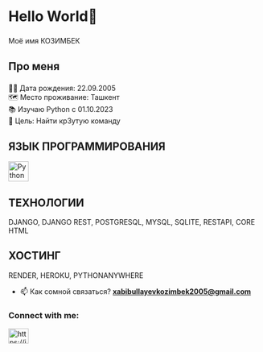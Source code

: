<h1 align="left">Hello World👋</h1>

###

<p align="left">Моё имя КОЗИМБЕК</p>

###

<h2 align="left"> Про меня</h2>

###

<p align="left">👼🏻 Дата рождения: 22.09.2005<br>🗺 Место проживание: Ташкент<br>📚 Изучаю Python с 01.10.2023<br>🎯 Цель: Найти кр3утую команду<br></p>

###


<h2 align="left">ЯЗЫК ПРОГРАММИРОВАНИЯ</h2>
<img src="https://cdn.jsdelivr.net/gh/devicons/devicon/icons/python/python-original.svg" height="40" alt="Python logo" />

###

<h2 align="left">ТЕХНОЛОГИИ</h2>
<p> DJANGO, DJANGO REST, POSTGRESQL, MYSQL, SQLITE, RESTAPI, CORE HTML</p>
<h2 align="left">ХОСТИНГ</h2>
<p> RENDER, HEROKU, PYTHONANYWHERE</p>

- 📫 Как сомной связаться? **xabibullayevkozimbek2005@gmail.com**

<h3 align="left">Connect with me:</h3>
<p align="left">
<a href="https://instagram.com/https://instagram.com/its_homieeee/" target="blank"><img align="center" src="https://raw.githubusercontent.com/rahuldkjain/github-profile-readme-generator/master/src/images/icons/Social/instagram.svg" alt="https://instagram.com/its_homieeee/" height="30" width="40" /></a>
</p>








###



###
